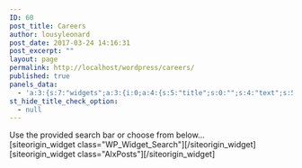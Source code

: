 ```yaml
---
ID: 60
post_title: Careers
author: lousyleonard
post_date: 2017-03-24 14:16:31
post_excerpt: ""
layout: page
permalink: http://localhost/wordpress/careers/
published: true
panels_data:
  - 'a:3:{s:7:"widgets";a:3:{i:0;a:4:{s:5:"title";s:0:"";s:4:"text";s:51:"Use the provided search bar or choose from below...";s:6:"filter";b:0;s:11:"panels_info";a:6:{s:5:"class";s:14:"WP_Widget_Text";s:4:"grid";i:0;s:4:"cell";i:0;s:2:"id";i:0;s:9:"widget_id";s:36:"a64a5f3c-ad54-4e52-a1a0-1b13e675702c";s:5:"style";a:2:{s:27:"background_image_attachment";b:0;s:18:"background_display";s:4:"tile";}}}i:1;a:2:{s:5:"title";s:0:"";s:11:"panels_info";a:7:{s:5:"class";s:16:"WP_Widget_Search";s:3:"raw";b:0;s:4:"grid";i:0;s:4:"cell";i:1;s:2:"id";i:1;s:9:"widget_id";s:36:"d139e746-ce46-473c-b39f-67e8f1d8bef0";s:5:"style";a:1:{s:18:"background_display";s:4:"tile";}}}i:2;a:9:{s:5:"title";s:22:"List of all Careers...";s:9:"posts_num";s:1:"8";s:12:"posts_cat_id";s:2:"11";s:13:"posts_orderby";s:4:"date";s:10:"posts_time";s:1:"0";s:14:"posts_category";i:1;s:10:"posts_date";i:1;s:11:"posts_thumb";i:0;s:11:"panels_info";a:7:{s:5:"class";s:8:"AlxPosts";s:3:"raw";b:0;s:4:"grid";i:1;s:4:"cell";i:0;s:2:"id";i:2;s:9:"widget_id";s:36:"664b5cef-f55e-449a-a280-c813f9f64be0";s:5:"style";a:1:{s:18:"background_display";s:4:"tile";}}}}s:5:"grids";a:2:{i:0;a:2:{s:5:"cells";i:2;s:5:"style";a:2:{s:18:"background_display";s:4:"tile";s:14:"cell_alignment";s:10:"flex-start";}}i:1;a:2:{s:5:"cells";i:1;s:5:"style";a:2:{s:18:"background_display";s:4:"tile";s:14:"cell_alignment";s:10:"flex-start";}}}s:10:"grid_cells";a:3:{i:0;a:4:{s:4:"grid";i:0;s:5:"index";i:0;s:6:"weight";d:0.5;s:5:"style";a:0:{}}i:1;a:4:{s:4:"grid";i:0;s:5:"index";i:1;s:6:"weight";d:0.5;s:5:"style";a:0:{}}i:2;a:4:{s:4:"grid";i:1;s:5:"index";i:0;s:6:"weight";i:1;s:5:"style";a:0:{}}}}'
st_hide_title_check_option:
  - null
---
```

<div id="pl-60"  class="panel-layout" ><div id="pg-60-0"  class="panel-grid panel-no-style"  data-style="{&quot;background_display&quot;:&quot;tile&quot;,&quot;cell_alignment&quot;:&quot;flex-start&quot;}" ><div id="pgc-60-0-0"  class="panel-grid-cell"  data-weight="0.5" ><div id="panel-60-0-0-0" class="so-panel widget widget_text panel-first-child panel-last-child" data-index="0" data-style="{&quot;background_image_attachment&quot;:false,&quot;background_display&quot;:&quot;tile&quot;}" >			<div class="textwidget">Use the provided search bar or choose from below...</div>
		</div></div><div id="pgc-60-0-1"  class="panel-grid-cell"  data-weight="0.5" ><div id="panel-60-0-1-0" class="so-panel widget widget_search panel-first-child panel-last-child" data-index="1" data-style="{&quot;background_display&quot;:&quot;tile&quot;}" >[siteorigin_widget class="WP_Widget_Search"]<input type="hidden" value="{&quot;instance&quot;:{&quot;title&quot;:&quot;&quot;},&quot;args&quot;:{&quot;before_widget&quot;:&quot;&lt;div id=\&quot;panel-60-0-1-0\&quot; class=\&quot;so-panel widget widget_search panel-first-child panel-last-child\&quot; data-index=\&quot;1\&quot; data-style=\&quot;{&amp;quot;background_display&amp;quot;:&amp;quot;tile&amp;quot;}\&quot; &gt;&quot;,&quot;after_widget&quot;:&quot;&lt;\/div&gt;&quot;,&quot;before_title&quot;:&quot;&lt;h3 class=\&quot;widget-title\&quot;&gt;&quot;,&quot;after_title&quot;:&quot;&lt;\/h3&gt;&quot;,&quot;widget_id&quot;:&quot;widget-0-1-0&quot;}}" />[/siteorigin_widget]</div></div></div><div id="pg-60-1"  class="panel-grid panel-no-style"  data-style="{&quot;background_display&quot;:&quot;tile&quot;,&quot;cell_alignment&quot;:&quot;flex-start&quot;}" ><div id="pgc-60-1-0"  class="panel-grid-cell"  data-weight="1" ><div id="panel-60-1-0-0" class="so-panel widget widget_alxposts widget_hu_posts panel-first-child panel-last-child" data-index="2" data-style="{&quot;background_display&quot;:&quot;tile&quot;}" >[siteorigin_widget class="AlxPosts"]<input type="hidden" value="{&quot;instance&quot;:{&quot;title&quot;:&quot;List of all Careers...&quot;,&quot;posts_num&quot;:&quot;8&quot;,&quot;posts_cat_id&quot;:&quot;11&quot;,&quot;posts_orderby&quot;:&quot;date&quot;,&quot;posts_time&quot;:&quot;0&quot;,&quot;posts_category&quot;:1,&quot;posts_date&quot;:1,&quot;posts_thumb&quot;:0},&quot;args&quot;:{&quot;before_widget&quot;:&quot;&lt;div id=\&quot;panel-60-1-0-0\&quot; class=\&quot;so-panel widget widget_alxposts widget_hu_posts panel-first-child panel-last-child\&quot; data-index=\&quot;2\&quot; data-style=\&quot;{&amp;quot;background_display&amp;quot;:&amp;quot;tile&amp;quot;}\&quot; &gt;&quot;,&quot;after_widget&quot;:&quot;&lt;\/div&gt;&quot;,&quot;before_title&quot;:&quot;&lt;h3 class=\&quot;widget-title\&quot;&gt;&quot;,&quot;after_title&quot;:&quot;&lt;\/h3&gt;&quot;,&quot;widget_id&quot;:&quot;widget-1-0-0&quot;}}" />[/siteorigin_widget]</div></div></div></div>